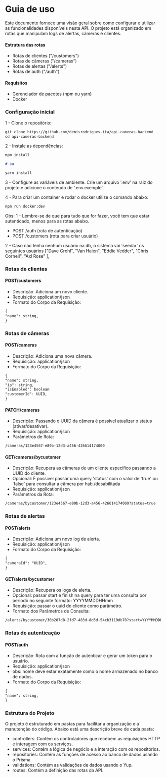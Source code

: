 # Guia de uso

Este documento fornece uma visão geral sobre como configurar e utilizar as funcionalidades disponíveis nesta API. O projeto está organizado em rotas que manipulam logs de alertas, câmeras e clientes.

#### Estrutura das rotas

- Rotas de clientes ("/customers")
- Rotas de câmeras ("/cameras")
- Rotas de alertas ("/alerts")
- Rotas de auth ("/auth")

#### Requisitos

- Gerenciador de pacotes (npm ou yarn)
- Docker

### Configuração inicial

1 - Clone o repositório:

```markdown
git clone https://github.com/denisrodrigues-ita/api-cameras-backend
cd api-cameras-backend
```

2 - Instale as dependências:

```markdown
npm install

# ou

yarn install
```

3 - Configure as variáveis de ambiente. Crie um arquivo '.env' na raiz do projeto e adicione o conteudo de '.env.exemple'.

4 - Para criar um container e rodar o docker utilize o comando abaixo:

```markdown
npm run docker:dev
```

Obs:
1 - Lembre-se de que para tudo que for fazer, você tem que estar autenticado, menos para as rotas abaixo.

- POST /auth (rota de autenticação)
- POST /customers (rota para criar usuário)

2 - Caso não tenha nenhum usuário na db, o sistema vai 'seedar' os seguintes usuários
["Dave Grohl", "Van Halen", "Eddie Vedder", "Chris Cornell", "Axl Rose" ],

### Rotas de clientes

#### POST/customers

- Descrição: Adiciona um novo cliente.
- Requisição: application/json
- Formato do Corpo da Requisição:

```markdown
{
"name": string,
}
```

### Rotas de câmeras

#### POST/cameras

- Descrição: Adiciona uma nova câmera.
- Requisição: application/json
- Formato do Corpo da Requisição:

```markdown
{
"name": string,
"ip": string,
"isEnabled": boolean
"customerId": UUID,
}
```

#### PATCH/cameras

- Descrição: Passando o UUID da câmera é possivel atualizar o status (ativar/desativar).
- Requisição: application/json
- Parâmetros de Rota:

```markdown
/cameras/123e4567-e89b-12d3-a456-426614174000
```

#### GET/cameras/bycustomer

- Descrição: Recupera as câmeras de um cliente específico passando a UUID do cliente.
- Opcional: É possivel passar uma query 'status' com o valor de 'true' ou 'false' para consultar a câmera por hab./desabilitada
- Requisição: application/json
- Parâmetros da Rota:

```markdown
/cameras/bycustomer/123e4567-e89b-12d3-a456-426614174000?status=true
```

### Rotas de alertas

#### POST/alerts

- Descrição: Adiciona um novo log de alerta.
- Requisição: application/json
- Formato do Corpo da Requisição:

```markdown
{
"cameraId": "UUID",
}
```

#### GET/alerts/bycustomer

- Descrição: Recupera os logs de alerta.
- Opcional: passar start e finish na query para ter uma consulta por periodo no seguinte formato: YYYYMMDDHHmm
- Requisição: passar o uuid do cliente como parâmetro.
- Formato dos Parâmetros de Consulta:

```markdown
/alerts/bycustomer/30b207d8-2fd7-483d-8d5d-54cb3119db70?start=YYYYMMDDHHmm&finish=YYYYMMDDHHmm
```

### Rotas de autenticação

#### POST/auth

- Descrição: Rota com a função de autenticar e gerar um token para o usuário.
- Requisição: application/json
- obs: nome deve estar exatamente como o nome armazenado no banco de dados.
- Formato do Corpo da Requisição:

```markdown
{
"name": string,
}
```

### Estrutura do Projeto

O projeto é estruturado em pastas para facilitar a organização e a manutenção do código. Abaixo está uma descrição breve de cada pasta:

- controllers: Contém os controladores que recebem as requisições HTTP e interagem com os serviços.
- services: Contém a lógica de negócio e a interação com os repositórios.
- repositories: Contém as funções de acesso ao banco de dados usando o Prisma.
- validations: Contém as validações de dados usando o Yup.
- routes: Contém a definição das rotas da API.